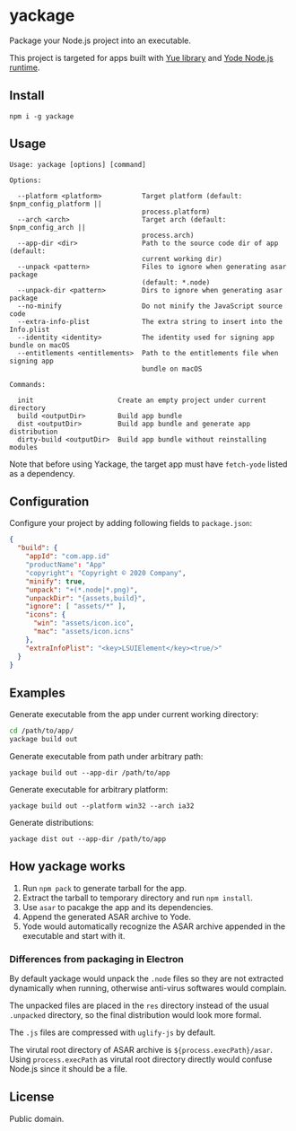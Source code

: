 # yackage

Package your Node.js project into an executable.

This project is targeted for apps built with [Yue library][yue] and
[Yode Node.js runtime][yode].

## Install

```
npm i -g yackage
```

## Usage

```
Usage: yackage [options] [command]

Options:

  --platform <platform>          Target platform (default: $npm_config_platform ||
                                 process.platform)
  --arch <arch>                  Target arch (default: $npm_config_arch ||
                                 process.arch)
  --app-dir <dir>                Path to the source code dir of app (default:
                                 current working dir)
  --unpack <pattern>             Files to ignore when generating asar package
                                 (default: *.node)
  --unpack-dir <pattern>         Dirs to ignore when generating asar package
  --no-minify                    Do not minify the JavaScript source code
  --extra-info-plist             The extra string to insert into the Info.plist
  --identity <identity>          The identity used for signing app bundle on macOS
  --entitlements <entitlements>  Path to the entitlements file when signing app
                                 bundle on macOS

Commands:

  init                     Create an empty project under current directory
  build <outputDir>        Build app bundle
  dist <outputDir>         Build app bundle and generate app distribution
  dirty-build <outputDir>  Build app bundle without reinstalling modules
```

Note that before using Yackage, the target app must have `fetch-yode` listed
as a dependency.

## Configuration

Configure your project by adding following fields to `package.json`:

```json
{
  "build": {
    "appId": "com.app.id"
    "productName": "App"
    "copyright": "Copyright © 2020 Company",
    "minify": true,
    "unpack": "+(*.node|*.png)",
    "unpackDir": "{assets,build}",
    "ignore": [ "assets/*" ],
    "icons": {
      "win": "assets/icon.ico",
      "mac": "assets/icon.icns"
    },
    "extraInfoPlist": "<key>LSUIElement</key><true/>"
  }
}
```

## Examples

Generate executable from the app under current working directory:

```sh
cd /path/to/app/
yackage build out
```

Generate executable from path under arbitrary path:

```
yackage build out --app-dir /path/to/app
```

Generate executable for arbitrary platform:

```
yackage build out --platform win32 --arch ia32
```

Generate distributions:

```
yackage dist out --app-dir /path/to/app
```

## How yackage works

1. Run `npm pack` to generate tarball for the app.
2. Extract the tarball to temporary directory and run `npm install`.
3. Use `asar` to pacakge the app and its dependencies.
4. Append the generated ASAR archive to Yode.
5. Yode would automatically recognize the ASAR archive appended in the
   executable and start with it.

### Differences from packaging in Electron

By default yackage would unpack the `.node` files so they are not extracted
dynamically when running, otherwise anti-virus softwares would complain.

The unpacked files are placed in the `res` directory instead of the usual
`.unpacked` directory, so the final distribution would look more formal.

The `.js` files are compressed with `uglify-js` by default.

The virutal root directory of ASAR archive is `${process.execPath}/asar`. Using
`process.execPath` as virutal root directory directly would confuse Node.js
since it should be a file.

## License

Public domain.

[yue]: https://github.com/yue/yue
[yode]: https://github.com/yue/yode
[electron-builder]: https://www.electron.build/configuration/configuration
